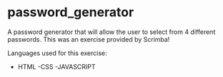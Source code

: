 # password_generator

A password generator that will allow the user to select from 4 different passwords. This was an exercise provided by Scrimba! 

Languages used for this exercise: 
- HTML
-CSS
-JAVASCRIPT
